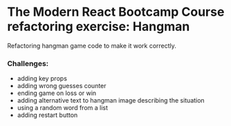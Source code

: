 # The Modern React Bootcamp Course refactoring exercise: Hangman

Refactoring hangman game code to make it work correctly.

### Challenges:
* adding key props
* adding wrong guesses counter
* ending game on loss or win
* adding alternative text to hangman image describing the situation
* using a random word from a list
* adding restart button
